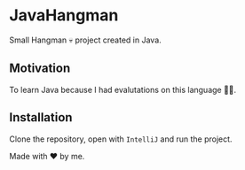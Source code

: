 # JavaHangman

Small Hangman 💀 project created in Java.

## Motivation

To learn Java because I had evalutations on this language 👨‍🎓.

## Installation

Clone the repository, open with `IntelliJ` and run the project.

Made with ❤️ by me.
